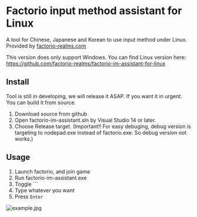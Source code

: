 Factorio input method assistant for Linux
=========================================

A tool for Chinese, Japanese and Korean to use input method under Linux. Provided
by [factorio-realms.com](https://factorio-realms.com)

This version does only support Windows. You can find Linux version here:
https://github.com/factorio-realms/factorio-im-assistant-for-linux

Install
-------

Tool is still in developing, we will release it ASAP. If you want it in urgent.
You can build it from source.

1. Download source from github
2. Open factorio-im-assistant.sln by Visual Studio 14 or later.
3. Choose Release target. (Important!! For easy debuging, debug version is targeting
to nodepad.exe instead of factorio.exe. So debug version not works.)

Usage
-----

1. Launch factorio, and join game
2. Run factorio-im-assistant.exe
3. Toggle `\``
4. Type whatever you want
5. Press `Enter`

![example.jpg](https://github.com/factorio-realms/factorio-im-assistant/blob/master/example.jpg?raw=true)
